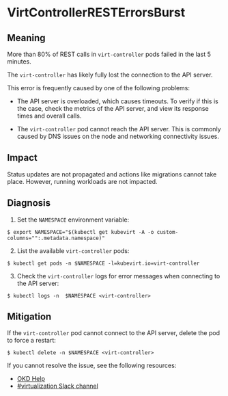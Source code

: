 <!-- Edited by Jiří Herrmann, 8 Nov 2022 -->

# VirtControllerRESTErrorsBurst

## Meaning

More than 80% of REST calls in `virt-controller` pods failed in the last 5 minutes.

The `virt-controller` has likely fully lost the connection to the API server.

This error is frequently caused by one of the following problems:

- The API server is overloaded, which causes timeouts. To verify if this is the case, check the metrics of the API server, and view its response times and overall calls.

- The `virt-controller` pod cannot reach the API server. This is commonly caused by DNS issues on the node and networking connectivity issues.

## Impact

Status updates are not propagated and actions like migrations cannot take place. However, running workloads are not impacted. 

## Diagnosis

1. Set the `NAMESPACE` environment variable:
```
$ export NAMESPACE="$(kubectl get kubevirt -A -o custom-columns="":.metadata.namespace)"
```

2. List the available `virt-controller` pods:
```
$ kubectl get pods -n $NAMESPACE -l=kubevirt.io=virt-controller
```

3. Check the `virt-controller` logs for error messages when connecting to the API server:
```
$ kubectl logs -n  $NAMESPACE <virt-controller>
```


## Mitigation

If the `virt-controller` pod cannot connect to the API server, delete the pod to force a restart:
```
$ kubectl delete -n $NAMESPACE <virt-controller>
```

<!--DS: If you cannot resolve the issue, log in to the link:https://access.redhat.com[Customer Portal] and open a support case, attaching the artifacts gathered during the Diagnosis procedure.-->
<!--USstart-->
If you cannot resolve the issue, see the following resources:

- [OKD Help](https://www.okd.io/help/)
- [#virtualization Slack channel](https://kubernetes.slack.com/channels/virtualization)
<!--USend-->
